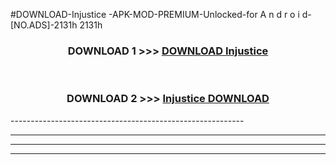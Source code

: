 #DOWNLOAD-Injustice -APK-MOD-PREMIUM-Unlocked-for A n d r o i d-[NO.ADS]-2131h 2131h 



<div align="center">

<h3>DOWNLOAD 1 >>> <a href="https://t.co/FKmqrqFo6t??judul=Injustice ">DOWNLOAD Injustice </a></h3><br>

<h3>DOWNLOAD 2 >>> <a href="https://t.co/FKmqrqFo6t??judul=Injustice ">Injustice  DOWNLOAD </a></h3>

</div>
----------------------------------------------------------

----------------------------------------------------------

----------------------------------------------------------

----------------------------------------------------------



